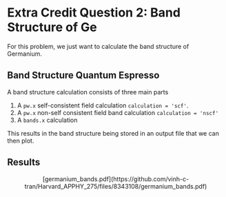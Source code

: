 # Extra Credit Question 2: Band Structure of Ge

For this problem, we just want to calculate the band structure of Germanium. 

## Band Structure Quantum Espresso 
A band structure calculation consists of three main parts
1. A `pw.x` self-consistent field calculation `calculation = 'scf'`. 
2. A `pw.x` non-self consistent field band calculation `calculation = 'nscf'`
3. A `bands.x` calculation 

This results in the band structure being stored in an output file that we can then plot. 


## Results 
<p align = center> 
[germanium_bands.pdf](https://github.com/vinh-c-tran/Harvard_APPHY_275/files/8343108/germanium_bands.pdf)
</p> 
